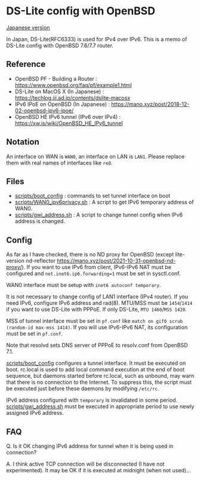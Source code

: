 # DS-Lite config with OpenBSD

[Japanese version](README_ja.md)

In Japan, DS-Lite(RFC6333) is used for IPv4 over IPv6.
This is a memo of DS-Lite config with OpenBSD 7.6/7.7 router.

## Reference
- OpenBSD PF - Building a Router : https://www.openbsd.org/faq/pf/example1.html
- DS-Lite on MacOS X  (In Japanese) : https://techlog.iij.ad.jp/contents/dslite-macosx
- IPv6 IPoE on OpenBSD (In Japanese) : https://mano.xyz/post/2018-12-02-openbsd-ipv6-ipoe/
- OpenBSD HE IPv6 tunnel (IPv6 over IPv4) : https://xw.is/wiki/OpenBSD_HE_IPv6_tunnel

## Notation
An interface on WAN is `WAN0`, an interface on LAN is `LAN1`.  Please replace them with real names of interfaces like `re0`.

## Files

- [scripts/boot_config](scripts/boot_config) : commands to set tunnel interface on boot
- [scripts/WAN0_ipv6privacy.sh](scripts/WAN0_ipv6privacy.sh) : A script to get IPv6 temporary address of WAN0.
- [scripts/gwi_address.sh](scripts/gwi_address.sh) : A script to change tunnel config when IPv6 address is changed.

## Config
As far as I have checked, there is no ND proxy for OpenBSD (except lite-version nd-reflector https://mano.xyz/post/2021-10-31-openbsd-nd-proxy/). If you want to use IPv6 from client, IPv6-IPv6 NAT must be configured and `net.inet6.ip6.forwarding=1` must be set in sysctl.conf.

WAN0 interface must be setup with `inet6 autoconf temporary`.

It is not necessary to change config of LAN1 interface (IPv4 router).  If you need IPv6, configure IPv6 address and rad(8).  MTU/MSS must be `1454`/`1414` if you want to use DS-Lite with PPPoE.  If only DS-Lite, `MTU 1460`/`MSS 1420`. 

MSS of tunnel interface must be set in `pf.conf` like `match on gif0 scrub (random-id max-mss 1414)`.  If you will use IPv6-IPv6 NAT, its configuration must be set in `pf.conf`.

Note that resolvd sets DNS server of PPPoE to resolv.conf from OpenBSD 7.1.

[scripts/boot_config](scripts/boot_config) configures a tunnel interface.  It must be executed on boot.  rc.local is used to add local command execution at the end of boot sequence, but daemons started before rc.local, such as unbound, may warn that there is no connection to the Internet.  To suppress this, the script must be executed just before these daemons by modifying `/etc/rc`.

IPv6 address configured with `temporary` is invalidated in some period.  [scripts/gwi_address.sh](scripts/gwi_address.sh) must be executed in appropriate period to use newly assigned IPv6 address.

## FAQ
Q. Is it OK changing IPv6 address for tunnel when it is being used in connection?

A. I think active TCP connection will be disconnected (I have not experimented).  It may be OK if it is executed at midnight (when not used)...
